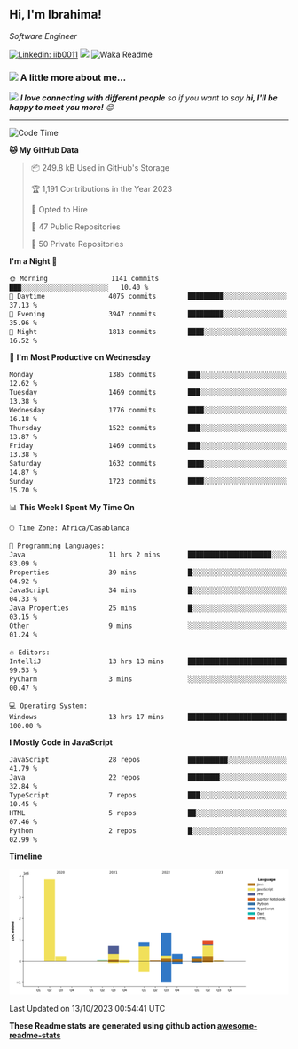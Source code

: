 <h2>Hi, I'm Ibrahima! </h2>
<p><em>Software Engineer 
</em></p>


[![Linkedin: iib0011](https://img.shields.io/badge/-iib0011-blue?style=flat-square&logo=Linkedin&logoColor=white&link=https://www.linkedin.com/in/iib0011/)](https://www.linkedin.com/in/iib0011/)
![](https://visitor-badge.glitch.me/badge?page_id=iib0011)
![Waka Readme](https://github.com/iib0011/iib0011/workflows/Waka%20Readme/badge.svg)


### <img src="https://media.giphy.com/media/VgCDAzcKvsR6OM0uWg/giphy.gif" width="50"> A little more about me...  


<img src="https://media.giphy.com/media/LnQjpWaON8nhr21vNW/giphy.gif" width="60"> <em><b>I love connecting with different people</b> so if you want to say <b>hi, I'll be happy to meet you more!</b> 😊</em>

---
<!--START_SECTION:waka-->
![Code Time](http://img.shields.io/badge/Code%20Time-2%2C603%20hrs%2038%20mins-blue)

**🐱 My GitHub Data** 

> 📦 249.8 kB Used in GitHub's Storage 
 > 
> 🏆 1,191 Contributions in the Year 2023
 > 
> 💼 Opted to Hire
 > 
> 📜 47 Public Repositories 
 > 
> 🔑 50 Private Repositories 
 > 
**I'm a Night 🦉** 

```text
🌞 Morning                1141 commits        ███░░░░░░░░░░░░░░░░░░░░░░   10.40 % 
🌆 Daytime                4075 commits        █████████░░░░░░░░░░░░░░░░   37.13 % 
🌃 Evening                3947 commits        █████████░░░░░░░░░░░░░░░░   35.96 % 
🌙 Night                  1813 commits        ████░░░░░░░░░░░░░░░░░░░░░   16.52 % 
```
📅 **I'm Most Productive on Wednesday** 

```text
Monday                   1385 commits        ███░░░░░░░░░░░░░░░░░░░░░░   12.62 % 
Tuesday                  1469 commits        ███░░░░░░░░░░░░░░░░░░░░░░   13.38 % 
Wednesday                1776 commits        ████░░░░░░░░░░░░░░░░░░░░░   16.18 % 
Thursday                 1522 commits        ███░░░░░░░░░░░░░░░░░░░░░░   13.87 % 
Friday                   1469 commits        ███░░░░░░░░░░░░░░░░░░░░░░   13.38 % 
Saturday                 1632 commits        ████░░░░░░░░░░░░░░░░░░░░░   14.87 % 
Sunday                   1723 commits        ████░░░░░░░░░░░░░░░░░░░░░   15.70 % 
```


📊 **This Week I Spent My Time On** 

```text
🕑︎ Time Zone: Africa/Casablanca

💬 Programming Languages: 
Java                     11 hrs 2 mins       █████████████████████░░░░   83.09 % 
Properties               39 mins             █░░░░░░░░░░░░░░░░░░░░░░░░   04.92 % 
JavaScript               34 mins             █░░░░░░░░░░░░░░░░░░░░░░░░   04.33 % 
Java Properties          25 mins             █░░░░░░░░░░░░░░░░░░░░░░░░   03.15 % 
Other                    9 mins              ░░░░░░░░░░░░░░░░░░░░░░░░░   01.24 % 

🔥 Editors: 
IntelliJ                 13 hrs 13 mins      █████████████████████████   99.53 % 
PyCharm                  3 mins              ░░░░░░░░░░░░░░░░░░░░░░░░░   00.47 % 

💻 Operating System: 
Windows                  13 hrs 17 mins      █████████████████████████   100.00 % 
```

**I Mostly Code in JavaScript** 

```text
JavaScript               28 repos            ██████████░░░░░░░░░░░░░░░   41.79 % 
Java                     22 repos            ████████░░░░░░░░░░░░░░░░░   32.84 % 
TypeScript               7 repos             ███░░░░░░░░░░░░░░░░░░░░░░   10.45 % 
HTML                     5 repos             ██░░░░░░░░░░░░░░░░░░░░░░░   07.46 % 
Python                   2 repos             █░░░░░░░░░░░░░░░░░░░░░░░░   02.99 % 
```



**Timeline**

![Lines of Code chart](https://raw.githubusercontent.com/iib0011/iib0011/master/assets/bar_graph.png)


 Last Updated on 13/10/2023 00:54:41 UTC
<!--END_SECTION:waka-->

**These Readme stats are generated using github action [awesome-readme-stats](https://github.com/iib0011/waka-readme-stats)**
